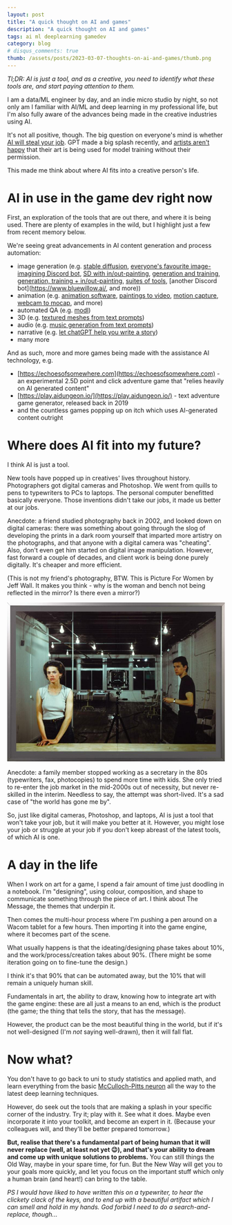 ```yaml
---
layout: post
title: "A quick thought on AI and games"
description: "A quick thought on AI and games"
tags: ai ml deeplearning gamedev
category: blog
# disqus_comments: true
thumb: /assets/posts/2023-03-07-thoughts-on-ai-and-games/thumb.png
---
```


*Tl;DR: AI is just a tool, and as a creative, you need to identify what these tools are, and start paying attention to them.*


I am a data/ML engineer by day, and an indie micro studio by night, so not only am I familiar with AI/ML and deep learning in my professional life, but I'm also fully aware of the advances being made in the creative industries using AI.

It's not all positive, though. The big question on everyone's mind is whether [AI will steal your job](https://duckduckgo.com/?q=will+ai+steal+my+job). GPT made a big splash recently, and [artists aren't happy](https://www.vice.com/en/article/dy7b5y/artists-are-suing-over-stable-diffusion-stealing-their-work-for-ai-art) that their art is being used for model training without their permission. 

This made me think about where AI fits into a creative person's life.

# AI in use in the game dev right now

First, an exploration of the tools that are out there, and where it is being used. There are plenty of examples in the wild, but I highlight just a few from recent memory below.

We're seeing great advancements in AI content generation and process automation:
- image generation (e.g. [stable diffusion](https://beta.dreamstudio.ai/), [everyone's favourite image-imagining Discord bot](https://midjourney.com/), [SD with in/out-painting](https://layer.ai/), [generation and training](https://www.scenario.gg/), [generation, training + in/out-painting](https://leonardo.ai/), [suites of tools](https://runwayml.com/), [another Discord bot](https://www.bluewillow.ai/, and more))
- animation (e.g. [animation software](https://cascadeur.com/), [paintings to video](https://ebsynth.com/), [motion capture](https://plask.ai/), [webcam to mocap](https://www.rokoko.com/products/video), and more)
- automated QA (e.g. [modl](https://modl.ai/))
- 3D (e.g. [textured meshes from text prompts](https://www.nasir.lol/clipmesh))
- audio (e.g. [music generation from text prompts](https://google-research.github.io/seanet/musiclm/examples/))
- narrative (e.g. [let chatGPT help you write a story](https://chat.openai.com/))
- many more

And as such, more and more games being made with the assistance AI technology, e.g. 
- [https://echoesofsomewhere.com](https://echoesofsomewhere.com) - an experimental 2.5D point and click adventure game that "relies heavily on AI generated content"
- [https://play.aidungeon.io/](https://play.aidungeon.io/) - text adventure game generator, released back in 2019
- and the countless games popping up on itch which uses AI-generated content outright
  
# Where does AI fit into my future?

I think AI is just a tool.

New tools have popped up in creatives' lives throughout history. Photographers got digital cameras and Photoshop. We went from quills to pens to typewriters to PCs to laptops. The personal computer benefitted basically everyone. Those inventions didn't take our jobs, it made us better at our jobs. 

Anecdote: a friend studied photography back in 2002, and looked down on digital cameras: there was something about going through the slog of developing the prints in a dark room yourself that imparted more artistry on the photographs, and that anyone with a digital camera was "cheating". Also, don't even get him started on digital image manipulation. However, fast forward a couple of decades, and client work is being done purely digitally. It's cheaper and more efficient.


(This is not my friend's photography, BTW. This is Picture For Women by Jeff Wall. It makes you think - why is the woman and bench not being reflected in the mirror? Is there even a mirror?)

![Jeff Wall - Picture For Women](/assets/posts/2023-03-07-thoughts-on-ai-and-games/jeff-wall.jpg)

Anecdote: a family member stopped working as a secretary in the 80s (typewriters, fax, photocopies) to spend more time with kids. She only tried to re-enter the job market in the mid-2000s out of necessity, but never re-skilled in the interim. Needless to say, the attempt was short-lived. It's a sad case of "the world has gone me by".

So, just like digital cameras, Photoshop, and laptops, AI is just a tool that won't take your job, but it will make you better at it. However, you might lose your job or struggle at your job if you don't keep abreast of the latest tools, of which AI is one.

# A day in the life

When I work on art for a game, I spend a fair amount of time just doodling in a notebook. I'm "designing", using colour, composition, and shape to communicate something through the piece of art. I think about The Message, the themes that underpin it.

Then comes the multi-hour process where I'm pushing a pen around on a Wacom tablet for a few hours. Then importing it into the game engine, where it becomes part of the scene.

What usually happens is that the ideating/designing phase takes about 10%, and the work/process/creation takes about 90%. (There might be some iteration going on to fine-tune the design.)

I think it's that 90% that can be automated away, but the 10% that will remain a uniquely human skill.

Fundamentals in art, the ability to draw, knowing how to integrate art with the game engine: these are all just a means to an end, which is the product (the game; the thing that tells the story, that has the message).

However, the product can be the most beautiful thing in the world, but if it's not well-designed (I'm *not* saying well-drawn), then it will fall flat.

# Now what?

You don't have to go back to uni to study statistics and applied math, and learn everything from the basic [McCulloch-Pitts neuron](https://en.wikipedia.org/wiki/Artificial_neuron) all the way to the latest deep learning techniques.

However, do seek out the tools that are making a splash in your specific corner of the industry. Try it; play with it. See what it does. Maybe even incorporate it into your toolkit, and become an expert in it. (Because your colleagues will, and they'll be better prepared tomorrow.)

**But, realise that there's a fundamental part of being human that it will never replace (well, at least not yet 😉), and that's your ability to dream and come up with unique solutions to problems.** You can still things the Old Way, maybe in your spare time, for fun. But the New Way will get you to your goals more quickly, and let you focus on the important stuff which only a human brain (and heart!) can bring to the table.

*PS I would have liked to have written this on a typewriter, to hear the clickety clack of the keys, and to end up with a beautiful artifact which I can smell and hold in my hands. God forbid I need to do a search-and-replace, though...*